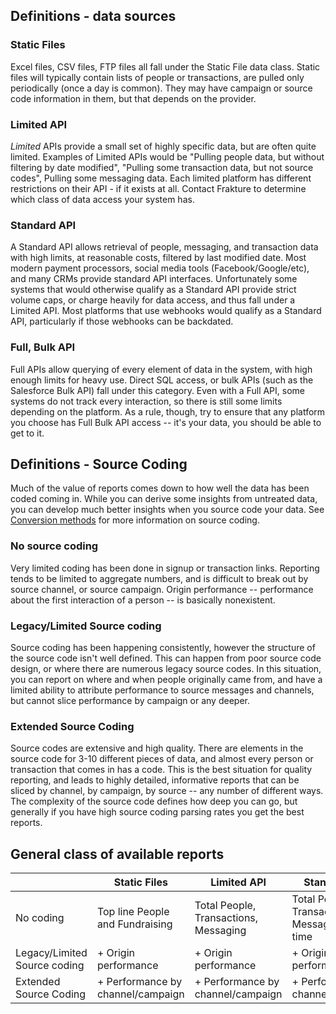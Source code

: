 ## Definitions - data sources

### Static Files
Excel files, CSV files, FTP files all fall under the Static File data class.  Static files will typically contain lists of people or transactions, are pulled only periodically (once a day is common).  They may have campaign or source code information in them, but that depends on the provider.

### Limited API
*Limited* APIs provide a small set of highly specific data, but are often quite limited.  Examples of Limited APIs would be "Pulling people data, but without filtering by date modified", "Pulling some transaction data, but not source codes", Pulling some messaging data.  Each limited platform has different restrictions on their API - if it exists at all.  Contact Frakture to determine which class of data access your system has.

### Standard API
A Standard API allows retrieval of people, messaging, and transaction data with high limits, at reasonable costs, filtered by last modified date.  Most modern payment processors, social media tools (Facebook/Google/etc), and many CRMs provide standard API interfaces.  Unfortunately some systems that would otherwise qualify as a Standard API provide strict volume caps, or charge heavily for data access, and thus fall under a Limited API.  Most platforms that use webhooks would qualify as a Standard API, particularly if those webhooks can be backdated.

### Full, Bulk API
Full APIs allow querying of every element of data in the system, with high enough limits for heavy use.  Direct SQL access, or bulk APIs (such as the Salesforce Bulk API) fall under this category.  Even with a Full API, some systems do not track every interaction, so there is still some limits depending on the platform.  As a rule, though, try to ensure that any platform you choose has Full Bulk API access -- it's your data, you should be able to get to it.

## Definitions - Source Coding
Much of the value of reports comes down to how well the data has been coded coming in.  While you can derive some insights from untreated data, you can develop much better insights when you source code your data.  See [Conversion methods](enrichment/conversions "Conversion overview") for more information on source coding.

### No source coding
Very limited coding has been done in signup or transaction links.  Reporting tends to be limited to aggregate numbers, and is difficult to break out by source channel, or source campaign.  Origin performance -- performance about the first interaction of a person -- is basically nonexistent.

### Legacy/Limited Source coding
Source coding has been happening consistently, however the structure of the source code isn't well defined.  This can happen from poor source code design, or where there are numerous legacy source codes.  In this situation, you can report on where and when people originally came from, and have a limited ability to attribute performance to source messages and channels, but cannot slice performance by campaign or any deeper.

### Extended Source Coding
Source codes are extensive and high quality.  There are elements in the source code for 3-10 different pieces of data, and almost every person or transaction that comes in has a code.  This is the best situation for quality reporting, and leads to highly detailed, informative reports that can be sliced by channel, by campaign, by source -- any number of different ways.  The complexity of the source code defines how deep you can go, but generally if you have high source coding parsing rates you get the best reports.


## General class of available reports
|   	|Static Files   	| Limited API  	| Standard API  	|  Full, Bulk API	|
|---	|---	|---	|---	|---	|
|No coding   	| Top line People and Fundraising  	|  Total People, Transactions, Messaging 	|  Total People, Transactions, Messaging over time 	|  All People, Transactions, Messaging,Interactions 	|
|Legacy/Limited Source coding   	|  + Origin performance 	|  + Origin performance 	|  + Origin performance 	|  + Origin performance 	|
|Extended Source Coding   	|  + Performance by channel/campaign 	|  + Performance by channel/campaign 	|  + Performance by channel/campaign 	|  + Performance by channel/campaign 	|
